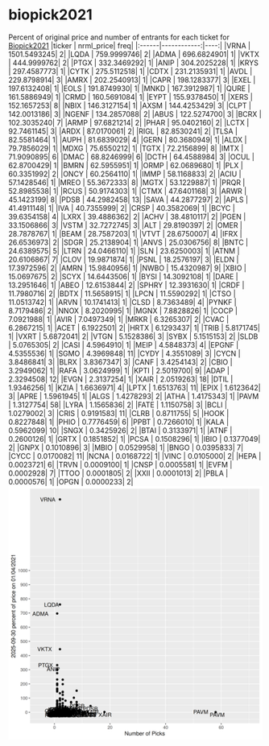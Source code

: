# biopick2021
Percent of original price and number of entrants for each ticket for [Biopick2021](https://twitter.com/hashtag/Biopick2021)
|ticker |   nrml_price| freq|
|:------|------------:|----:|
|VRNA   | 1501.5493245|    2|
|LQDA   |  759.9999746|    2|
|ADMA   |  696.6824901|    1|
|VKTX   |  444.9999762|    2|
|PTGX   |  332.3469292|    1|
|ANIP   |  304.2025228|    1|
|KRYS   |  297.4587773|    1|
|CYTK   |  275.5112518|    1|
|CDTX   |  231.2135931|    1|
|AVDL   |  229.8798914|    3|
|AMRX   |  202.2540913|    1|
|CAPR   |  198.1283377|    3|
|EXEL   |  197.6132408|    1|
|EOLS   |  191.8749930|    1|
|MNKD   |  167.3912987|    1|
|QURE   |  161.5886949|    1|
|CRMD   |  160.5691084|    1|
|EYPT   |  155.9378450|    1|
|XERS   |  152.1657253|    8|
|NBIX   |  146.3127154|    1|
|AXSM   |  144.4253429|    3|
|CLPT   |  142.0013186|    3|
|NGENF  |  134.2857088|    2|
|ABUS   |  122.5274700|    3|
|BCRX   |  102.3035240|    7|
|ARMP   |   97.6821214|    2|
|PHAR   |   95.0402160|    2|
|LCTX   |   92.7461145|    3|
|ARDX   |   87.0170061|    2|
|RIGL   |   82.8530241|    2|
|TLSA   |   82.5581464|    1|
|AUPH   |   81.6839029|    4|
|GERN   |   80.3680949|    1|
|ALDX   |   79.7856029|    1|
|MDXG   |   75.6550212|    1|
|TGTX   |   72.2156899|    8|
|IMTX   |   71.9090895|    6|
|DMAC   |   68.8246999|    6|
|DCTH   |   64.4588984|    3|
|OCUL   |   62.8700429|    1|
|BMRN   |   62.5955951|    1|
|ORMP   |   62.0689680|    1|
|PLX    |   60.3351992|    2|
|ONCY   |   60.2564110|    1|
|IMMP   |   58.1168833|    2|
|ACIU   |   57.1428546|    1|
|MREO   |   55.3672333|    8|
|MGTX   |   53.1229887|    1|
|PRQR   |   52.8985538|    1|
|RCUS   |   50.9174303|    1|
|CTMX   |   47.6401168|    3|
|ARWR   |   45.1423199|    8|
|PDSB   |   44.2982458|   13|
|SAVA   |   44.2877297|    2|
|APLS   |   41.4911148|    1|
|IVA    |   40.7355999|    2|
|CRSP   |   40.3582069|    1|
|BCYC   |   39.6354158|    4|
|LXRX   |   39.4886362|    2|
|ACHV   |   38.4810117|    2|
|PGEN   |   33.1506866|    3|
|VSTM   |   32.7272745|    3|
|ALT    |   29.8190397|    2|
|OMER   |   28.7878767|    1|
|BEAM   |   28.7587203|    1|
|VTVT   |   28.6750007|    4|
|IFRX   |   26.6536973|    2|
|SDGR   |   25.2138904|    1|
|ANVS   |   25.0306756|    8|
|BNTC   |   24.6389575|    5|
|LTRN   |   24.0466110|    1|
|SLN    |   23.6250003|    1|
|ATNM   |   20.6106867|    7|
|CLOV   |   19.9871874|    1|
|PSNL   |   18.2576197|    3|
|ELDN   |   17.3972596|    2|
|AMRN   |   15.9840956|    1|
|NWBO   |   15.4320987|    9|
|XBIO   |   15.0697675|    2|
|SCYX   |   14.6443506|    1|
|BYSI   |   14.3092108|    1|
|DARE   |   13.2951646|    1|
|ABEO   |   12.6153844|    2|
|SPHRY  |   12.3931630|    1|
|CRDF   |   11.7980716|    2|
|BDTX   |   11.5658915|    1|
|LPCN   |   11.5590292|    1|
|CTSO   |   11.0513742|    1|
|ARVN   |   10.1741413|    1|
|CLSD   |    8.7363489|    4|
|PYNKF  |    8.7179486|    2|
|NNOX   |    8.2020995|    1|
|MGNX   |    7.8828826|    1|
|COCP   |    7.0921988|    1|
|AVIR   |    7.0497349|    1|
|MRKR   |    6.3265307|    2|
|CVAC   |    6.2867215|    1|
|ACET   |    6.1922501|    2|
|HRTX   |    6.1293437|    1|
|TRIB   |    5.8171745|    1|
|VXRT   |    5.6872041|    2|
|VTGN   |    5.1528386|    3|
|SYBX   |    5.1515153|    2|
|SLDB   |    5.0765305|    2|
|CASI   |    4.5964910|    1|
|MEIP   |    4.5848373|    4|
|EPGNF  |    4.5355536|    1|
|SGMO   |    4.3969848|   11|
|CYDY   |    4.3551089|    3|
|CYCN   |    3.8486841|    3|
|BLRX   |    3.8367347|    3|
|CANF   |    3.4254143|    2|
|CBIO   |    3.2949062|    1|
|RAFA   |    3.0624999|    1|
|KPTI   |    2.5019700|    9|
|ADAP   |    2.3294508|   12|
|EVGN   |    2.3137254|    1|
|XAIR   |    2.0519263|   18|
|DTIL   |    1.9346256|    1|
|KZIA   |    1.6636971|    4|
|LPTX   |    1.6513763|   11|
|EPIX   |    1.6123642|    3|
|APRE   |    1.5961945|    1|
|ALGS   |    1.4278293|    2|
|ATHA   |    1.4175343|    1|
|PAVM   |    1.3127754|   58|
|LYRA   |    1.1565836|    2|
|FATE   |    1.1150758|    3|
|BCLI   |    1.0279002|    3|
|CRIS   |    0.9191583|   11|
|CLRB   |    0.8711755|    5|
|HOOK   |    0.8227848|    1|
|PHIO   |    0.7776459|    6|
|PPBT   |    0.7266010|    1|
|KALA   |    0.5962099|   10|
|SNGX   |    0.3425926|    2|
|BTAI   |    0.3133971|    1|
|ATNF   |    0.2600126|    1|
|GRTX   |    0.1851852|    1|
|PCSA   |    0.1508296|    1|
|IBIO   |    0.1377049|    2|
|GNPX   |    0.1010896|    3|
|MBIO   |    0.0529958|    1|
|BNGO   |    0.0395833|    7|
|CYCC   |    0.0170082|   11|
|NCNA   |    0.0168722|    1|
|VINC   |    0.0105000|    2|
|HEPA   |    0.0023721|    6|
|TRVN   |    0.0009100|    1|
|CNSP   |    0.0005581|    1|
|EVFM   |    0.0002928|    7|
|TTOO   |    0.0001805|    2|
|XXII   |    0.0001013|    2|
|PBLA   |    0.0000576|    1|
|OPGN   |    0.0000233|    2|
![retvspicks](biopicks.png?raw=true)
